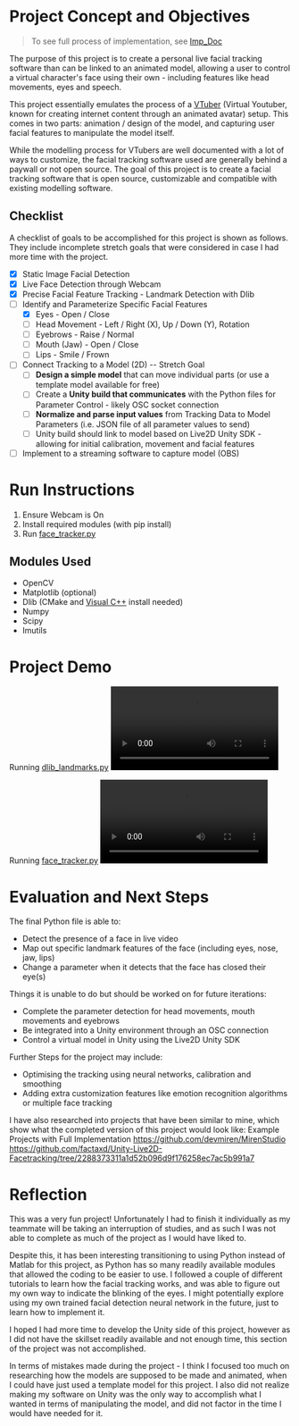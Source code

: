 # Project Concept and Objectives

> To see full process of implementation, see [Imp_Doc](Imp_Doc.md)

The purpose of this project is to create a personal live facial tracking software than can be linked to an animated model, allowing a user to control a virtual character's face using their own - including features like head movements, eyes and speech. 

This project essentially emulates the process of a [VTuber](https://en.wikipedia.org/wiki/VTuber) (Virtual Youtuber, known for creating internet content through an animated avatar) setup. This comes in two parts: animation / design of the model, and capturing user facial features to manipulate the model itself.

While the modelling process for VTubers are well documented with a lot of ways to customize, the facial tracking software used are generally behind a paywall or not open source. The goal of this project is to create a facial tracking software that is open source, customizable and compatible with existing modelling software.

## Checklist
A checklist of goals to be accomplished for this project is shown as follows. They include incomplete stretch goals that were considered in case I had more time with the project.

- [x] Static Image Facial Detection 
- [x] Live Face Detection through Webcam  
- [x] Precise Facial Feature Tracking - Landmark Detection with Dlib
- [ ] Identify and Parameterize Specific Facial Features
	- [x] Eyes - Open / Close
	- [ ] Head Movement - Left / Right (X), Up / Down (Y), Rotation
	- [ ] Eyebrows - Raise / Normal
	- [ ] Mouth (Jaw) - Open / Close
	- [ ] Lips - Smile / Frown
- [ ] Connect Tracking to a Model (2D) -- Stretch Goal
	- [ ] **Design a simple model** that can move individual parts (or use a template model available for free)
	- [ ] Create a **Unity build that communicates** with the Python files for Parameter Control - likely OSC socket connection
	- [ ] **Normalize and parse input values** from Tracking Data to Model Parameters (i.e. JSON file of all parameter values to send)
	- [ ] Unity build should link to model based on Live2D Unity SDK - allowing for initial calibration, movement and facial features
- [ ] Implement to a streaming software to capture model (OBS)

# Run Instructions
1. Ensure Webcam is On
2. Install required modules (with pip install)
3. Run [face_tracker.py](face_tracker.py)
## Modules Used
- OpenCV
- Matplotlib (optional)
- Dlib (CMake and [Visual C++](https://visualstudio.microsoft.com/visual-cpp-build-tools/) install needed)
- Numpy
- Scipy
- Imutils
# Project Demo

Running [dlib_landmarks.py](py/dlib_landmarks.py)
<video src="assets/doc/live2.mp4" controls></video>

Running [face_tracker.py](face_tracker.py)
<video src="assets/doc/eyetracking.mp4" controls></video>

# Evaluation and Next Steps

The final Python file is able to:
- Detect the presence of a face in live video
- Map out specific landmark features of the face (including eyes, nose, jaw, lips)
- Change a parameter when it detects that the face has closed their eye(s)

Things it is unable to do but should be worked on for future iterations:
- Complete the parameter detection for head movements, mouth movements and eyebrows
- Be integrated into a Unity environment through an OSC connection
- Control a virtual model in Unity using the Live2D Unity SDK

Further Steps for the project may include:
- Optimising the tracking using neural networks, calibration and smoothing
- Adding extra customization features like emotion recognition algorithms or multiple face tracking

I have also researched into projects that have been similar to mine, which show what the completed version of this project would look like:
Example Projects with Full Implementation
https://github.com/devmiren/MirenStudio
https://github.com/factaxd/Unity-Live2D-Facetracking/tree/2288373311a1d52b096d9f176258ec7ac5b991a7

# Reflection
This was a very fun project! Unfortunately I had to finish it individually as my teammate will be taking an interruption of studies, and as such I was not able to complete as much of the project as I would have liked to. 

Despite this, it has been interesting transitioning to using Python instead of Matlab for this project, as Python has so many readily available modules that allowed the coding to be easier to use. I followed a couple of different tutorials to learn how the facial tracking works, and was able to figure out my own way to indicate the blinking of the eyes. I might potentially explore using my own trained facial detection neural network in the future, just to learn how to implement it.

I hoped I had more time to develop the Unity side of this project, however as I did not have the skillset readily available and not enough time, this section of the project was not accomplished. 

In terms of mistakes made during the project - I think I focused too much on researching how the models are supposed to be made and animated, when I could have just used a template model for this project. I also did not realize making my software on Unity was the only way to accomplish what I wanted in terms of manipulating the model, and did not factor in the time I would have needed for it. 
